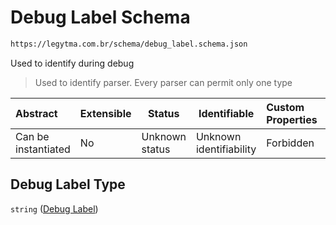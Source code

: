 # Debug Label Schema

```txt
https://legytma.com.br/schema/debug_label.schema.json
```

Used to identify during debug


> Used to identify parser. Every parser can permit only one type
>

| Abstract            | Extensible | Status         | Identifiable            | Custom Properties | Additional Properties | Access Restrictions | Defined In                                                                          |
| :------------------ | ---------- | -------------- | ----------------------- | :---------------- | --------------------- | ------------------- | ----------------------------------------------------------------------------------- |
| Can be instantiated | No         | Unknown status | Unknown identifiability | Forbidden         | Allowed               | none                | [debug_label.schema.json](../schema/debug_label.schema.json "open original schema") |

## Debug Label Type

`string` ([Debug Label](debug_label.md))
